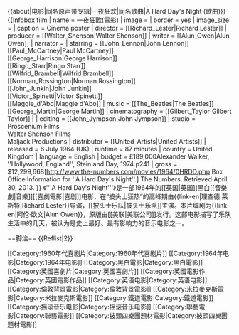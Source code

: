 {{about|电影|同名原声带专辑|一夜狂欢|同名歌曲|A Hard Day's Night (歌曲)}}
{{Infobox film
| name           = 一夜狂歡(電影)
| image          = 
| border         = yes
| image_size     =
| caption        = Cinema poster
| director       = [[Richard_Lester|Richard Lester]]
| producer       = [[Walter_Shenson|Walter Shenson]]
| writer         = [[Alun_Owen|Alun Owen]]
| narrator       =
| starring       = [[John_Lennon|John Lennon]]<br>[[Paul_McCartney|Paul McCartney]]<br> [[George_Harrison|George Harrison]]<br> [[Ringo_Starr|Ringo Starr]]<br>[[Wilfrid_Brambell|Wilfrid Brambell]]<br/>[[Norman_Rossington|Norman Rossington]]<br/>[[John_Junkin|John Junkin]]<br/>[[Victor_Spinetti|Victor Spinetti]]<br/>[[Maggie_d'Abo|Maggie d'Abo]]
| music          = [[The_Beatles|The Beatles]]<br/>[[George_Martin|George Martin]]
| cinematography = [[Gilbert_Taylor|Gilbert Taylor]] |
| editing        = [[John_Jympson|John Jympson]]
| studio         = Proscenium Films<br/>Walter Shenson Films<br/>Maljack Productions
| distributor    = [[United_Artists|United Artists]]
| released       = 6 July 1964 (UK)
| runtime        = 87 minutes
| country        = United Kingdom
| language       = English
| budget         = £189,000<ref name="walker">Alexander Walker, ''Hollywood, England'', Stein and Day, 1974 p241</ref>
| gross          = $12,299,668<ref>[http://www.the-numbers.com/movies/1964/0HRDD.php Box Office Information for ''A Hard Day's Night''.] The Numbers. Retrieved April 30, 2013.</ref>
}}
《'''A Hard Day's Night'''》是一部1964年的[[英国|英国]]黑白[[音樂劇|音樂]][[喜劇電影|喜剧]]电影，在“披头士狂热”的高峰期由{{link-en|理查德·莱斯特|Richard Lester}}导演，[[披头士乐队|披头士乐队]]主演。本片编剧为{{link-en|阿伦·欧文|Alun Owen}}，原版由[[美联|美联公司]]发行。这部电影描写了乐队生活中的几天，被认为是史上最好、最有影响力的音乐电影之一。

==脚注==
{{Reflist|2}}

[[Category:1960年代喜剧片|Category:1960年代喜剧片]]
[[Category:1964年电影|Category:1964年电影]]
[[Category:黑白電影|Category:黑白電影]]
[[Category:英國喜劇片|Category:英國喜劇片]]
[[Category:英國電影作品|Category:英國電影作品]]
[[Category:英语电影|Category:英语电影]]
[[Category:倫敦背景電影|Category:倫敦背景電影]]
[[Category:米拉麥克斯電影|Category:米拉麥克斯電影]]
[[Category:鐵道電影|Category:鐵道電影]]
[[Category:摇滚音乐电影|Category:摇滚音乐电影]]
[[Category:聯藝電影|Category:聯藝電影]]
[[Category:披頭四樂團題材電影|Category:披頭四樂團題材電影]]